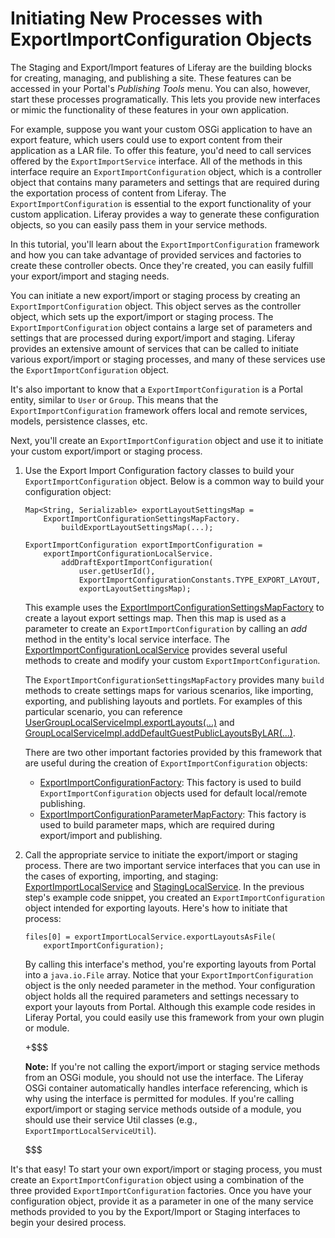 # Initiating New Processes with ExportImportConfiguration Objects

The Staging and Export/Import features of Liferay are the building blocks for
creating, managing, and publishing a site. These features can be accessed in
your Portal's *Publishing Tools* menu. You can also, however, start these
processes programatically. This lets you provide new interfaces or mimic the
functionality of these features in your own application.

For example, suppose you want your custom OSGi application to have an export
feature, which users could use to export content from their application as a LAR
file. To offer this feature, you'd need to call services offered by the
`ExportImportService` interface. All of the methods in this interface require an
`ExportImportConfiguration` object, which is a controller object that contains
many parameters and settings that are required during the exportation process of
content from Liferay. The `ExportImportConfiguration` is essential to the export
functionality of your custom application. Liferay provides a way to generate
these configuration objects, so you can easily pass them in your service
methods.

In this tutorial, you'll learn about the `ExportImportConfiguration` framework
and how you can take advantage of provided services and factories to create
these controller obects. Once they're created, you can easily fulfill your
export/import and staging needs.

You can initiate a new export/import or staging process by creating an
`ExportImportConfiguration` object. This object serves as the controller object,
which sets up the export/import or staging process. The
`ExportImportConfiguration` object contains a large set of parameters and
settings that are processed during export/import and staging. Liferay provides
an extensive amount of services that can be called to initiate various
export/import or staging processes, and many of these services use the
`ExportImportConfiguration` object.

It's also important to know that a `ExportImportConfiguration` is a Portal
entity, similar to `User` or `Group`. This means that the
`ExportImportConfiguration` framework offers local and remote services, models,
persistence classes, etc.

Next, you'll create an `ExportImportConfiguration` object and use it to initiate
your custom export/import or staging process.

1.  Use the Export Import Configuration factory classes to build your
    `ExportImportConfiguration` object. Below is a common way to build your
    configuration object:

        Map<String, Serializable> exportLayoutSettingsMap =
            ExportImportConfigurationSettingsMapFactory.
                buildExportLayoutSettingsMap(...);

        ExportImportConfiguration exportImportConfiguration =
            exportImportConfigurationLocalService.
                addDraftExportImportConfiguration(
                    user.getUserId(),
                    ExportImportConfigurationConstants.TYPE_EXPORT_LAYOUT,
                    exportLayoutSettingsMap);

    This example uses the
    [ExportImportConfigurationSettingsMapFactory](https://github.com/liferay/liferay-portal/blob/master/portal-service/src/com/liferay/portlet/exportimport/configuration/ExportImportConfigurationSettingsMapFactory.java)
    to create a layout export settings map. Then this map is used as a parameter
    to create an `ExportImportConfiguration` by calling an *add* method in the
    entity's local service interface. The
    [ExportImportConfigurationLocalService](https://github.com/liferay/liferay-portal/blob/master/portal-service/src/com/liferay/portlet/exportimport/service/ExportImportConfigurationLocalService.java)
    provides several useful methods to create and modify your custom
    `ExportImportConfiguration`.

    The `ExportImportConfigurationSettingsMapFactory` provides many `build`
    methods to create settings maps for various scenarios, like importing,
    exporting, and publishing layouts and portlets. For examples of this
    particular scenario, you can reference
    [UserGroupLocalServiceImpl.exportLayouts(...)](https://github.com/liferay/liferay-portal/blob/master/portal-impl/src/com/liferay/portal/service/impl/UserGroupLocalServiceImpl.java)
    and [GroupLocalServiceImpl.addDefaultGuestPublicLayoutsByLAR(...)](https://github.com/liferay/liferay-portal/blob/master/portal-impl/src/com/liferay/portal/service/impl/GroupLocalServiceImpl.java).

    There are two other important factories provided by this framework that are
    useful during the creation of `ExportImportConfiguration` objects:

    - [ExportImportConfigurationFactory](https://github.com/liferay/liferay-portal/blob/master/portal-service/src/com/liferay/portlet/exportimport/configuration/ExportImportConfigurationFactory.java):
      This factory is used to build `ExportImportConfiguration` objects used
      for default local/remote publishing.
    - [ExportImportConfigurationParameterMapFactory](https://github.com/liferay/liferay-portal/blob/master/portal-service/src/com/liferay/portlet/exportimport/configuration/ExportImportConfigurationParameterMapFactory.java):
      This factory is used to build parameter maps, which are required during
      export/import and publishing.

2.  Call the appropriate service to initiate the export/import or staging
    process. There are two important service interfaces that you can use in the
    cases of exporting, importing, and staging:
    [ExportImportLocalService](https://github.com/liferay/liferay-portal/blob/master/portal-service/src/com/liferay/portlet/exportimport/service/ExportImportLocalService.java)
    and
    [StagingLocalService](https://github.com/liferay/liferay-portal/blob/master/portal-service/src/com/liferay/portlet/exportimport/service/StagingLocalService.java).
    In the previous step's example code snippet, you created an
    `ExportImportConfiguration` object intended for exporting layouts. Here's
    how to initiate that process: 

        files[0] = exportImportLocalService.exportLayoutsAsFile(
            exportImportConfiguration);

    By calling this interface's method, you're exporting layouts from Portal
    into a `java.io.File` array. Notice that your `ExportImportConfiguration`
    object is the only needed parameter in the method. Your configuration object
    holds all the required parameters and settings necessary to export your
    layouts from Portal. Although this example code resides in Liferay Portal,
    you could easily use this framework from your own plugin or module.

    +$$$

    **Note:** If you're not calling the export/import or staging service methods
    from an OSGi module, you should not use the interface. The Liferay
    OSGi container automatically handles interface referencing, which is why
    using the interface is permitted for modules. If you're calling
    export/import or staging service methods outside of a module, you should use
    their service Util classes (e.g., `ExportImportLocalServiceUtil`).

    $$$

It's that easy! To start your own export/import or staging process, you must
create an `ExportImportConfiguration` object using a combination of the three
provided `ExportImportConfiguration` factories. Once you have your configuration
object, provide it as a parameter in one of the many service methods provided to
you by the Export/Import or Staging interfaces to begin your desired process.
